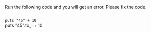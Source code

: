 Run the following code and you will
get an error. Please fix the code.

<codeblock language="ruby" type="exercise" testMode="fixedInput">
<code>
puts "45" + 10
</code>

<solution>
puts "45".to_i + 10
</solution>
</codeblock>
